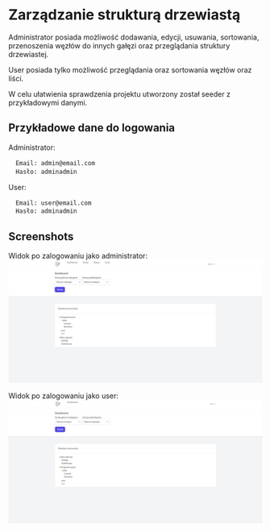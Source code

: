 # Zarządzanie strukturą drzewiastą

Administrator posiada możliwość dodawania, edycji, usuwania, sortowania, przenoszenia węzłów do innych gałęzi oraz przeglądania struktury drzewiastej.

User posiada tylko możliwość przeglądania oraz sortowania węzłów oraz liści.

W celu ułatwienia sprawdzenia projektu utworzony został seeder z przykładowymi danymi.

## Przykładowe dane do logowania
Administrator:
```bash
  Email: admin@email.com
  Hasło: adminadmin
```
User:
```bash
  Email: user@email.com
  Hasło: adminadmin
```


## Screenshots

Widok po zalogowaniu jako administrator:
![Screenshot](ss-admin.png)

Widok po zalogowaniu jako user:
![Screenshot](ss-user.png)

